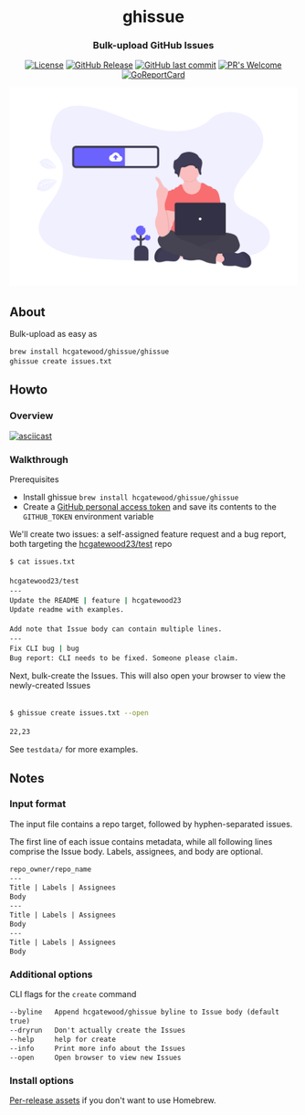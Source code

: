 <h1 align="center">
    ghissue
</h1>
<h3 align="center">
    Bulk-upload GitHub Issues
</h3>

<p align="center">
    <a href="https://github.com/hcgatewood/ghissue/blob/master/LICENSE"><img src="https://img.shields.io/badge/license-MIT-blue.svg" alt="License"></a>
    <a href="https://github.com/hcgatewood/ghissue/releases"><img src="https://img.shields.io/github/release/hcgatewood/ghissue" alt="GitHub Release"></a>
    <a href="https://github.com/hcgatewood/ghissue/commits/master"><img src="https://img.shields.io/github/last-commit/hcgatewood/ghissue" alt="GitHub last commit"></a>
    <a href="https://github.com/hcgatewood/ghissue/blob/master/lib/create_test.go"><img src="https://img.shields.io/badge/PRs-welcome-brightgreen.svg" alt="PR's Welcome"></a>
    <a href="https://goreportcard.com/report/github.com/hcgatewood/ghissue"><img src="https://goreportcard.com/badge/github.com/hcgatewood/ghissue" alt="GoReportCard"></a>
</p>

<p align="center">
    <a href="https://github.com/hcgatewood/ghissue">
        <img width="550" src="https://raw.githubusercontent.com/hcgatewood/ghissue/master/assets/undraw_uploading_go67.png">
    </a>
</p>

## About

Bulk-upload as easy as

```bash
brew install hcgatewood/ghissue/ghissue
ghissue create issues.txt
```

## Howto

### Overview

[![asciicast](https://asciinema.org/a/n8j5a3uaPA4uj1H33eT4gv284.svg)](https://asciinema.org/a/n8j5a3uaPA4uj1H33eT4gv284)

### Walkthrough

Prerequisites

- Install ghissue `brew install hcgatewood/ghissue/ghissue`
- Create a [GitHub personal access token](https://docs.github.com/en/github/authenticating-to-github/keeping-your-account-and-data-secure/creating-a-personal-access-token) and save its contents to the `GITHUB_TOKEN` environment variable

We'll create two issues: a self-assigned feature request and a bug report, both targeting the [hcgatewood23/test](https://github.com/hcgatewood23/test) repo

```bash
$ cat issues.txt

hcgatewood23/test
---
Update the README | feature | hcgatewood23
Update readme with examples.

Add note that Issue body can contain multiple lines.
---
Fix CLI bug | bug
Bug report: CLI needs to be fixed. Someone please claim.
```

Next, bulk-create the Issues. This will also open your browser to view the newly-created Issues

```bash

$ ghissue create issues.txt --open

22,23
```

See `testdata/` for more examples.

## Notes

### Input format

The input file contains a repo target, followed by hyphen-separated issues.

The first line of each issue contains metadata, while all following lines comprise the Issue body. Labels, assignees, and body are optional.

```
repo_owner/repo_name
---
Title | Labels | Assignees
Body
---
Title | Labels | Assignees
Body
---
Title | Labels | Assignees
Body
```

### Additional options

CLI flags for the `create` command

```
--byline   Append hcgatewood/ghissue byline to Issue body (default true)
--dryrun   Don't actually create the Issues
--help     help for create
--info     Print more info about the Issues
--open     Open browser to view new Issues
```

### Install options

[Per-release assets](https://github.com/hcgatewood/ghissue/releases) if you don't want to use Homebrew.


